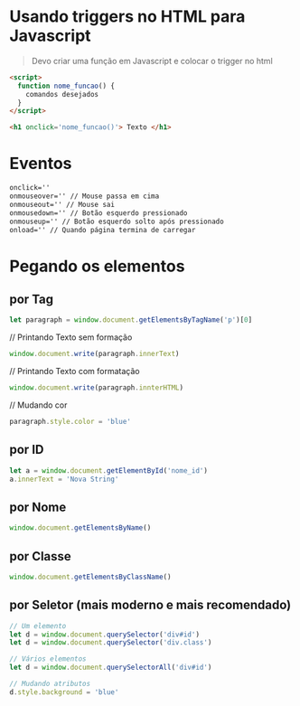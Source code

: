 # Usando triggers no HTML para Javascript 

> Devo criar uma função em Javascript e colocar o trigger no html 

```html 
<script>
  function nome_funcao() {
    comandos desejados
  }
</script>

<h1 onclick='nome_funcao()'> Texto </h1>
```

# Eventos 

```html
onclick=''
onmouseover='' // Mouse passa em cima 
onmouseout='' // Mouse sai 
onmousedown='' // Botão esquerdo pressionado 
onmouseup='' // Botão esquerdo solto após pressionado
onload='' // Quando página termina de carregar 
```

# Pegando os elementos 

## por Tag
```javascript
let paragraph = window.document.getElementsByTagName('p')[0]
```

// Printando Texto sem formação 
```javascript
window.document.write(paragraph.innerText)
```
// Printando Texto com formatação
```javascript
window.document.write(paragraph.innterHTML)
```

// Mudando cor
```javascript
paragraph.style.color = 'blue'
```

## por ID
```javascript
let a = window.document.getElementById('nome_id')
a.innerText = 'Nova String'
```
## por Nome
```javascript
window.document.getElementsByName()
```
## por Classe
```javascript
window.document.getElementsByClassName()
```
## por Seletor (mais moderno e mais recomendado) 
```javascript
// Um elemento
let d = window.document.querySelector('div#id')
let d = window.document.querySelector('div.class')

// Vários elementos 
let d = window.document.querySelectorAll('div#id')

// Mudando atributos
d.style.background = 'blue'
```




